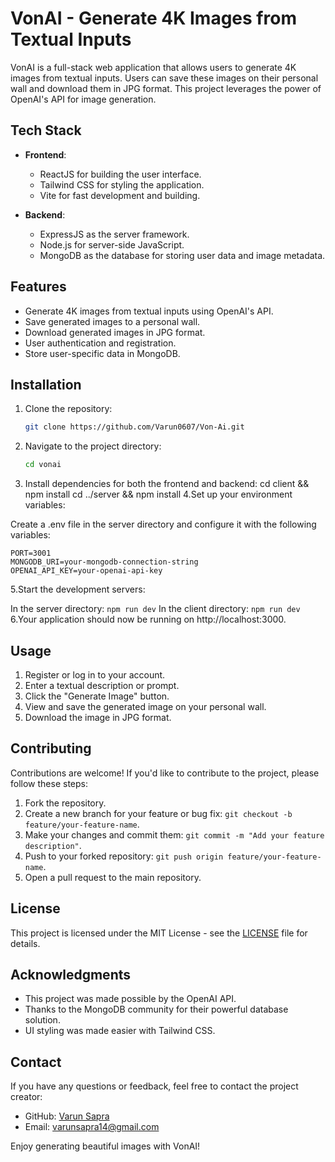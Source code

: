 # VonAI - Generate 4K Images from Textual Inputs

VonAI is a full-stack web application that allows users to generate 4K images from textual inputs. Users can save these images on their personal wall and download them in JPG format. This project leverages the power of OpenAI's API for image generation.

## Tech Stack

- **Frontend**:
  - ReactJS for building the user interface.
  - Tailwind CSS for styling the application.
  - Vite for fast development and building.

- **Backend**:
  - ExpressJS as the server framework.
  - Node.js for server-side JavaScript.
  - MongoDB as the database for storing user data and image metadata.

## Features

- Generate 4K images from textual inputs using OpenAI's API.
- Save generated images to a personal wall.
- Download generated images in JPG format.
- User authentication and registration.
- Store user-specific data in MongoDB.

## Installation

1. Clone the repository:

   ```bash
   git clone https://github.com/Varun0607/Von-Ai.git
2. Navigate to the project directory:

   ```bash
   cd vonai
3. Install dependencies for both the frontend and backend:
  cd client && npm install
  cd ../server && npm install
4.Set up your environment variables:

  Create a .env file in the server directory and configure it with the following variables:
  ```
  PORT=3001
  MONGODB_URI=your-mongodb-connection-string
  OPENAI_API_KEY=your-openai-api-key
```
5.Start the development servers:

In the server directory:
```npm run dev```
In the client directory:
```npm run dev```
6.Your application should now be running on http://localhost:3000.
## Usage

1. Register or log in to your account.
2. Enter a textual description or prompt.
3. Click the "Generate Image" button.
4. View and save the generated image on your personal wall.
5. Download the image in JPG format.

## Contributing

Contributions are welcome! If you'd like to contribute to the project, please follow these steps:

1. Fork the repository.
2. Create a new branch for your feature or bug fix: `git checkout -b feature/your-feature-name`.
3. Make your changes and commit them: `git commit -m "Add your feature description"`.
4. Push to your forked repository: `git push origin feature/your-feature-name`.
5. Open a pull request to the main repository.

## License

This project is licensed under the MIT License - see the [LICENSE](LICENSE) file for details.

## Acknowledgments

- This project was made possible by the OpenAI API.
- Thanks to the MongoDB community for their powerful database solution.
- UI styling was made easier with Tailwind CSS.

## Contact

If you have any questions or feedback, feel free to contact the project creator:

- GitHub: [Varun Sapra](https://github.com/Varun0607)
- Email: varunsapra14@gmail.com

Enjoy generating beautiful images with VonAI!



